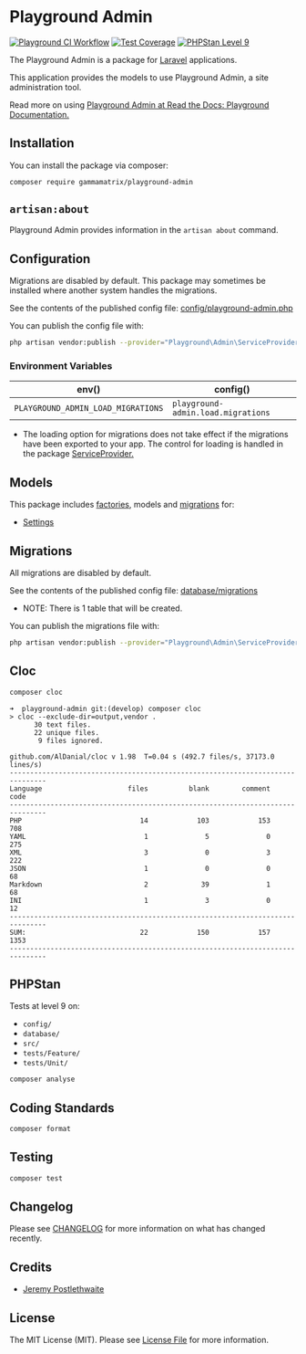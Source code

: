 # Playground Admin

[![Playground CI Workflow](https://github.com/gammamatrix/playground-admin/actions/workflows/ci.yml/badge.svg?branch=develop)](https://raw.githubusercontent.com/gammamatrix/playground-admin/testing/develop/testdox.txt)
[![Test Coverage](https://raw.githubusercontent.com/gammamatrix/playground-admin/testing/develop/coverage.svg)](tests)
[![PHPStan Level 9](https://img.shields.io/badge/PHPStan-level%209-brightgreen)](.github/workflows/ci.yml#L120)

The Playground Admin is a package for [Laravel](https://laravel.com/docs/11.x) applications.

This application provides the models to use Playground Admin, a site administration tool.

Read more on using [Playground Admin at Read the Docs: Playground Documentation.](https://gammamatrix-playground.readthedocs.io/en/develop/components/admin.html)

## Installation

You can install the package via composer:

```bash
composer require gammamatrix/playground-admin
```

## `artisan:about`

Playground Admin provides information in the `artisan about` command.

<!-- <img src="resources/docs/artisan-about-playground-admin.png" alt="screenshot of artisan about command with Playground Admin."> -->

## Configuration

Migrations are disabled by default. This package may sometimes be installed where another system handles the migrations.

See the contents of the published config file: [config/playground-admin.php](config/playground-admin.php)

You can publish the config file with:
```bash
php artisan vendor:publish --provider="Playground\Admin\ServiceProvider" --tag="playground-config"
```

### Environment Variables

|  env()                              | config()                            |
|-------------------------------------|-------------------------------------|
| `PLAYGROUND_ADMIN_LOAD_MIGRATIONS` | `playground-admin.load.migrations` |
- The loading option for migrations does not take effect if the migrations have been exported to your app. The control for loading is handled in the package [ServiceProvider.](src/ServiceProvider.php)

## Models

This package includes [factories](database/factories), models and [migrations](database/migrations) for:
- [Settings](src/Models/Setting.php)

## Migrations

All migrations are disabled by default.

See the contents of the published config file: [database/migrations](database/migrations)
- NOTE: There is 1 table that will be created.

You can publish the migrations file with:
```bash
php artisan vendor:publish --provider="Playground\Admin\ServiceProvider" --tag="playground-migrations"
```

## Cloc

```sh
composer cloc
```

```
➜  playground-admin git:(develop) composer cloc
> cloc --exclude-dir=output,vendor .
      30 text files.
      22 unique files.
       9 files ignored.

github.com/AlDanial/cloc v 1.98  T=0.04 s (492.7 files/s, 37173.0 lines/s)
-------------------------------------------------------------------------------
Language                     files          blank        comment           code
-------------------------------------------------------------------------------
PHP                             14            103            153            708
YAML                             1              5              0            275
XML                              3              0              3            222
JSON                             1              0              0             68
Markdown                         2             39              1             68
INI                              1              3              0             12
-------------------------------------------------------------------------------
SUM:                            22            150            157           1353
-------------------------------------------------------------------------------
```

## PHPStan

Tests at level 9 on:
- `config/`
- `database/`
- `src/`
- `tests/Feature/`
- `tests/Unit/`

```sh
composer analyse
```

## Coding Standards

```sh
composer format
```

## Testing

```sh
composer test
```

## Changelog

Please see [CHANGELOG](CHANGELOG.md) for more information on what has changed recently.

## Credits

- [Jeremy Postlethwaite](https://github.com/gammamatrix)

## License

The MIT License (MIT). Please see [License File](LICENSE.md) for more information.
